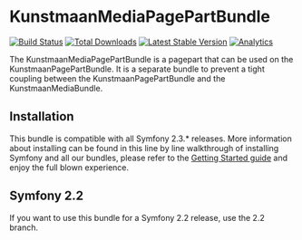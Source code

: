 # KunstmaanMediaPagePartBundle

[![Build Status](https://travis-ci.org/Kunstmaan/KunstmaanMediaPagePartBundle.png?branch=master)](http://travis-ci.org/Kunstmaan/KunstmaanMediaPagePartBundle)
[![Total Downloads](https://poser.pugx.org/kunstmaan/media-pagepart-bundle/downloads.png)](https://packagist.org/packages/kunstmaan/media-pagepart-bundle)
[![Latest Stable Version](https://poser.pugx.org/kunstmaan/media-pagepart-bundle/v/stable.png)](https://packagist.org/packages/kunstmaan/media-pagepart-bundle)
[![Analytics](https://ga-beacon.appspot.com/UA-3160735-7/Kunstmaan/KunstmaanMediaPagePartBundle)](https://github.com/igrigorik/ga-beacon)

The KunstmaanMediaPagePartBundle is a pagepart that can be used on the KunstmaanPagePartBundle. It is a separate bundle to prevent a tight coupling between the KunstmaanPagePartBundle and the KunstmaanMediaBundle.

## Installation

This bundle is compatible with all Symfony 2.3.* releases. More information about installing can be found in this line by line walkthrough of installing Symfony and all our bundles, please refer to the [Getting Started guide](http://bundles.kunstmaan.be/doc/01_GettingStarted.html) and enjoy the full blown experience.

## Symfony 2.2

If you want to use this bundle for a Symfony 2.2 release, use the 2.2 branch.
